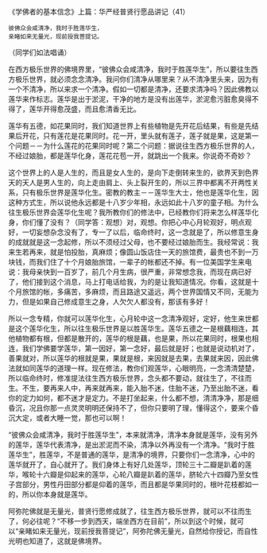 《学佛者的基本信念》上篇：华严经普贤行愿品讲记（41）

```
彼佛众会咸清净，我时于胜莲华生，
亲睹如来无量光，现前授我菩提记。
```

（同学们如法唱诵）

在西方极乐世界的佛境界里，“彼佛众会咸清净，我时于胜莲华生”，所以要往生西方极乐世界，就必须念念清净。我问你们清净从哪里来？从不清净里头来，因为有一个不清净，所以来求一个清净。假如一切都是清净，还要求清净吗？因此佛教以莲华来作标志。莲华是出于淤泥，干净的地方是没有出莲华，淤泥愈污脏愈臭得不得了，莲华开得愈茂盛，而且愈清香无比。

莲华有五德，如花果同时，我们知道世界上有些植物是先开花后结果，有些是先结果后开花，只有莲花是花果同时。花一开，里头就有莲子，莲子就是果，这是第一个问题－－为什么莲花的花果同时呢？第二个问题：据说往生西方极乐世界的人，不经过娘胎，都是莲华化身，莲花花苞一开，就跳出一个我来。你说奇不奇妙？

这个世界上的人是人生的，而且是女人生的，是向下走倒转来生的，欲界天到色界天的天人是男人生的，向上走由肩上、头上裂开生的，所以三界中都离不开两性关系，只有极乐世界是莲华化生。密教的教主－－莲华生大士，他也是莲华化生，因这种方式生，所以说他永远都是十八岁少年相，永远如此十八岁的童子相。为什么往生极乐世界会莲华化生呢？我所教你们的修法中，已经教你们将来怎么样莲华化身，你们懂了没有？（同学答：观想）对，观想。你把心中心月轮观好，明点观好，一切妄想杂念没有了，专一了以后，临命终时，这一念就是了，所以修意生身的成就就是这一念起修，所以不须经过父母，也不要经过娘胎而生。我经常说：我来生若再来，就是怕投胎，真麻烦；像圆山饭店住一天的旅馆费，最贵也不到一万块钱，而我们住了十个月娘胎旅馆，一辈子的帐都还不掉。有一位美国学生来电说：我母亲快到一百岁了，前几个月生病，很严重，非常想念我，而现在病已好了，他们接到这个消息，马上打电话给我，为的是让我知道情况。你看，这就是十个月旅馆的帐，多痛苦，多麻烦，而且路途又遥远，两个世界国情又不同，无能为力，但是如果自己修成意生之身，人欠欠人都没有，那该有多好！

所以一念专精，你就可以莲华化生，心月轮中这一念清净观好，定好，他生来世都是这个莲华化生，所以往生极乐世界是以胜莲华生。莲华五德之一是根藕相连，其他植物都有根，但都是散开的，莲华的根是藕，也是果，所以花果同时，根果也相连，我们学佛要学莲华，第一因好，第一念好，最后就是好；也就是说动机对了，善果就对，所以莲华的根就是果，果就是根，来因就是去果，去果就来因，因此佛法就如同莲华的道理一样。现在修法，教你们观莲华，心眼明亮，一念清清楚楚，所以临命终时，修准提法往生西方极乐世界，念头都不要动，就往生了，不往而生。不生，要再来人中，再来就再来，能入胎不迷，住胎不迷，乃至出胎不迷，看你的定力如何，都不迷才是定力。不是打坐起来，什么都不想，清清净净，那是细昏沉，况且你那一点灵灵明明还保持不了，但你只要明了理，懂得这个，要来个昏沉大定，或者大睡一觉，那也可以啊！

“彼佛众会咸清净，我时于胜莲华生”，本来就清净，清净本身就是莲华，没有另外的莲华，莲华代表清净，是出淤泥而不染，清净以外再没有一个清净。“我时于胜莲华生”，胜莲华，不是普通的莲华，是清净的境界，只要你们一念清净，心中的莲华就开了，自心就开了。我们身体上有好几处莲华，顶轮三十二瓣是趴着的莲华，喉轮十六瓣是仰起来的莲华，心轮八瓣是趴着的莲华，脐轮六十四瓣乃至女性子宫部分，男性丹田部分都是仰着的莲华，而且都是华果同时的，根叶花枝都如一的，所以你本身就是莲华。

阿弥陀佛就是无量光，普贤行愿修成就了，往生西方极乐世界，就可以不往而生了，何必往呢？“不移一步到西天，端坐西方在目前”，所以到这个时候，就可以“亲睹如来无量光，现前授我菩提记”，阿弥陀佛无量光，自然给你授记，而自性光明也知道了，这就是佛境界。


